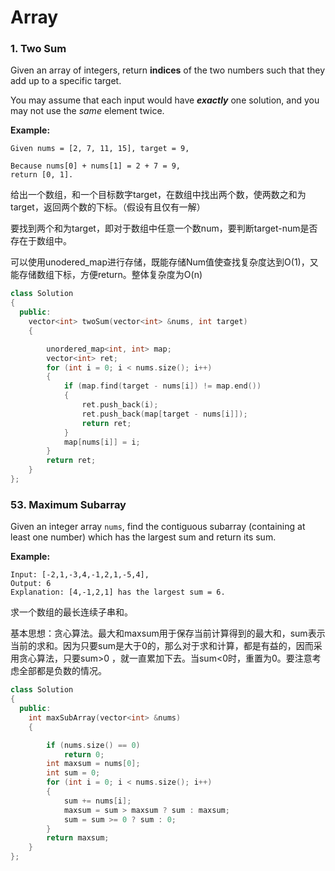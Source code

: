 # Array

### 

### 1. Two Sum

Given an array of integers, return **indices** of the two numbers such that they add up to a specific target.

You may assume that each input would have _**exactly**_ one solution, and you may not use the _same_ element twice.

**Example:**

```text
Given nums = [2, 7, 11, 15], target = 9,

Because nums[0] + nums[1] = 2 + 7 = 9,
return [0, 1].
```

给出一个数组，和一个目标数字target，在数组中找出两个数，使两数之和为target，返回两个数的下标。（假设有且仅有一解）

要找到两个和为target，即对于数组中任意一个数num，要判断target-num是否存在于数组中。

可以使用unodered\_map进行存储，既能存储Num值使查找复杂度达到O\(1\)，又能存储数组下标，方便return。整体复杂度为O\(n\)

```cpp
class Solution
{
  public:
    vector<int> twoSum(vector<int> &nums, int target)
    {

        unordered_map<int, int> map;
        vector<int> ret;
        for (int i = 0; i < nums.size(); i++)
        {
            if (map.find(target - nums[i]) != map.end())
            {
                ret.push_back(i);
                ret.push_back(map[target - nums[i]]);
                return ret;
            }
            map[nums[i]] = i;
        }
        return ret;
    }
};
```

### 53. Maximum Subarray

Given an integer array `nums`, find the contiguous subarray \(containing at least one number\) which has the largest sum and return its sum.

**Example:**

```text
Input: [-2,1,-3,4,-1,2,1,-5,4],
Output: 6
Explanation: [4,-1,2,1] has the largest sum = 6.
```

求一个数组的最长连续子串和。

基本思想：贪心算法。最大和maxsum用于保存当前计算得到的最大和，sum表示当前的求和。因为只要sum是大于0的，那么对于求和计算，都是有益的，因而采用贪心算法，只要sum&gt;0 ，就一直累加下去。当sum&lt;0时，重置为0。要注意考虑全部都是负数的情况。

```cpp
class Solution
{
  public:
    int maxSubArray(vector<int> &nums)
    {

        if (nums.size() == 0)
            return 0;
        int maxsum = nums[0];
        int sum = 0;
        for (int i = 0; i < nums.size(); i++)
        {
            sum += nums[i];
            maxsum = sum > maxsum ? sum : maxsum;
            sum = sum >= 0 ? sum : 0;
        }
        return maxsum;
    }
};
```

###  

